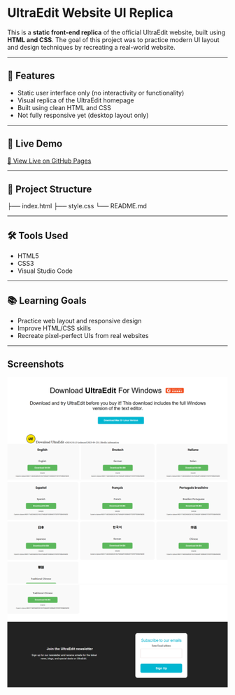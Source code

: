 # UltraEdit Website UI Replica

This is a **static front-end replica** of the official UltraEdit website, built using **HTML and CSS**. 
The goal of this project was to practice modern UI layout and design techniques by recreating a real-world website.

---

## 📌 Features

- Static user interface only (no interactivity or functionality)
- Visual replica of the UltraEdit homepage
- Built using clean HTML and CSS
- Not fully responsive yet (desktop layout only)
---

## 🚀 Live Demo

[🔗 View Live on GitHub Pages]( https://anamika-ai.github.io/Fronted-Replica-of-UltraEdit-site/)  


---

## 📁 Project Structure
├── index.html
├── style.css
└── README.md


---

## 🛠️ Tools Used

- HTML5
- CSS3
- Visual Studio Code

---

## 📚 Learning Goals

- Practice web layout and responsive design
- Improve HTML/CSS skills
- Recreate pixel-perfect UIs from real websites

---
## Screenshots
![image alt](https://github.com/Anamika-ai/Fronted-Replica-of-UltraEdit-site/blob/main/Screenshot%202025-05-29%20113449.png?raw=true)
![image alt](https://github.com/Anamika-ai/Fronted-Replica-of-UltraEdit-site/blob/main/Screenshot%202025-05-29%20113520.png?raw=true)
![image alt](https://github.com/Anamika-ai/Fronted-Replica-of-UltraEdit-site/blob/main/Screenshot%202025-05-29%20113537.png?raw=true)

